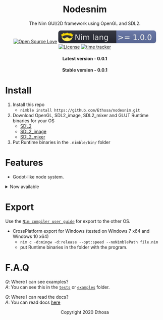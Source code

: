 <h1 align="center">Nodesnim</h1>
<div align="center">The Nim GUI/2D framework using OpenGL and SDL2.

[![Open Source Love](https://badges.frapsoft.com/os/v1/open-source.png?v=103)](https://github.com/ellerbrock/open-source-badges/)
[![Nim language-plastic](https://github.com/Ethosa/yukiko/blob/master/nim-lang.svg)](https://github.com/Ethosa/yukiko/blob/master/nim-lang.svg)
[![License](https://img.shields.io/github/license/Ethosa/nodesnim)](https://github.com/Ethosa/nodesnim/blob/master/LICENSE)
[![time tracker](https://wakatime.com/badge/github/Ethosa/nodesnim.svg)](https://wakatime.com/badge/github/Ethosa/nodesnim)

<h4>Latest version - 0.0.1</h4>
<h4>Stable version - 0.0.1</h4>
</div>

# Install
1. Install this repo
   -  `nimble install https://github.com/Ethosa/nodesnim.git`
2. Download OpenGL, SDL2_image, SDL2_mixer and GLUT Runtime binaries for your OS
   -  [SDL2](https://www.libsdl.org/download-2.0.php)
   -  [SDL2_image](https://www.libsdl.org/projects/SDL_image/)
   -  [SDL2_mixer](https://www.libsdl.org/projects/SDL_mixer/)
3. Put Runtime binaries in the `.nimble/bin/` folder

# Features
- Godot-like node system.

<details>
  <summary>Now available</summary>

-  Core
   -  [Anchor](https://ethosa.github.io/nodesnim/anchor.html)
   -  [Color](https://ethosa.github.io/nodesnim/color.html)
   -  [ColorText](https://ethosa.github.io/nodesnim/color_text.html)
   -  [Enums](https://ethosa.github.io/nodesnim/enums.html)
   -  [Exceptions](https://ethosa.github.io/nodesnim/exceptions.html)
   -  [Image](https://ethosa.github.io/nodesnim/image.html)
   -  [Input](https://ethosa.github.io/nodesnim/input.html)
   -  [Rect2](https://ethosa.github.io/nodesnim/rect2.html)
   -  [Vector2](https://ethosa.github.io/nodesnim/vector2.html)
   -  [AudioStream](https://ethosa.github.io/nodesnim/audio_stream.html)
-  Default nodes
   -  [Node](https://ethosa.github.io/nodesnim/node.html)
   -  [Canvas](https://ethosa.github.io/nodesnim/canvas.html)
   -  [Scene](https://ethosa.github.io/nodesnim/scene.html)
   -  [AudioStreamPlayer](https://ethosa.github.io/nodesnim/audio_stream_player.html)
-  Control nodes
   -  [Control](https://ethosa.github.io/nodesnim/control.html)
   -  [ColorRect](https://ethosa.github.io/nodesnim/color_rect.html)
   -  [TextureRect](https://ethosa.github.io/nodesnim/texture_rect.html)
   -  [Label](https://ethosa.github.io/nodesnim/label.html)
   -  [Button](https://ethosa.github.io/nodesnim/button.html)
   -  [EditText](https://ethosa.github.io/nodesnim/edittext.html)
   -  [RichLabel](https://ethosa.github.io/nodesnim/rich_label.html)
   -  [RichEditText](https://ethosa.github.io/nodesnim/rich_edit_text.html)
   -  [Box](https://ethosa.github.io/nodesnim/box.html)
   -  [HBox](https://ethosa.github.io/nodesnim/hbox.html)
   -  [VBox](https://ethosa.github.io/nodesnim/vbox.html)
   -  [GridBox](https://ethosa.github.io/nodesnim/grid_box.html)
   -  [Scroll](https://ethosa.github.io/nodesnim/scroll.html)
   -  [ProgressBar](https://ethosa.github.io/nodesnim/progress_bar.html)
   -  [Slider](https://ethosa.github.io/nodesnim/slider.html)
   -  [Popup](https://ethosa.github.io/nodesnim/popup.html)

</details>

# Export
Use the [`Nim compiler user guide`](https://nim-lang.org/docs/nimc.html#dynliboverride) for export to the other OS.

-   CrossPlatform export for Windows (tested on Windows 7 x64 and Windows 10 x64)
    -   `nim c -d:mingw -d:release --opt:speed --noNimblePath file.nim`
    -   put Runtime binaries in the folder with the program.


# F.A.Q
*Q*: Where I can see examples?  
*A*: You can see this in the [`tests`](https://github.com/Ethosa/nodesnim/blob/master/tests) or [`examples`](https://github.com/Ethosa/nodesnim/blob/master/examples) folder.

*Q*: Where I can read the docs?  
*A*: You can read docs [here](https://ethosa.github.io/nodesnim)

<div align="center">
  Copyright 2020 Ethosa
</div>
